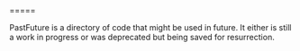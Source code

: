 
=====

PastFuture is a directory of code that might be used in future.
It either is still a work in progress or was deprecated but being saved for resurrection.
